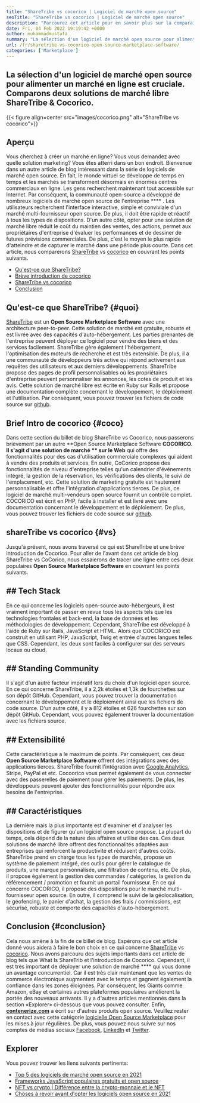 ```yaml
---
title: "ShareTribe vs cocorico | Logiciel de marché open source" 
seoTitle: "ShareTribe vs cocorico | Logiciel de marché open source" 
description: "Parcourez cet article pour en savoir plus sur la comparaison de ShareTribe vs Cocorico. Installez une solution de marché open source pour nourrir les ventes et le marché." 
date: Fri, 04 Feb 2022 19:19:42 +0000
author: muhammadmustafa
summary: "La sélection d'un logiciel de marché open source pour alimenter un marché en ligne est cruciale. Comparons deux solutions de marché libre ShareTribe & amp; Cocorico." 
url: /fr/sharetribe-vs-cocorico-open-source-marketplace-software/
categories: ['Marketplace']
---
```


## La sélection d'un logiciel de marché open source pour alimenter un marché en ligne est cruciale. Comparons deux solutions de marché libre ShareTribe & Cocorico.

{{< figure align=center src="images/cocorico.png" alt="ShareTribe vs cocorico">}}


## Aperçu
Vous cherchez à créer un marché en ligne? Vous vous demandez avec quelle solution marketing? Vous êtes atterri dans un bon endroit. Bienvenue dans un autre article de blog intéressant dans la série de logiciels de marché open source. En fait, le monde virtuel se développe de temps en temps et les marchés se transforment désormais en énormes centres commerciaux en ligne. Les gens recherchent maintenant tout accessible sur Internet. Par conséquent, la communauté open-source a développé de nombreux logiciels de marché open source de l'entreprise  **** .
Les utilisateurs recherchent l'interface interactive, simple et conviviale d'un marché multi-fournisseur open source. De plus, il doit être rapide et réactif à tous les types de dispositions. D'un autre côté, opter pour une solution de marché libre réduit le coût du maintien des ventes, des actions, permet aux propriétaires d'entreprise d'évaluer les performances et de dessiner de futures prévisions commerciales. De plus, c'est le moyen le plus rapide d'atteindre et de capturer le marché dans une période plus courte. Dans cet article, nous comparerons [ShareTribe][1] vs [cocorico][2] en couvrant les points suivants.
  * [Qu'est-ce que ShareTribe?][3]
  * [Brève introduction de cocorico][4]
  * [ShareTribe vs cocorico][5]
  * [Conclusion][6]

## Qu'est-ce que ShareTribe?   {#quoi}
[ShareTribe][1] est un **Open Source Marketplace Software**  avec une architecture peer-to-peer. Cette solution de marché est gratuite, robuste et est livrée avec des capacités d'auto-hébergement. Les parties prenantes de l'entreprise peuvent déployer ce logiciel pour vendre des biens et des services facilement. ShareTribe gère également l'hébergement, l'optimisation des moteurs de recherche et est très extensible. De plus, il a une communauté de développeurs très active qui répond activement aux requêtes des utilisateurs et aux derniers développements. ShareTribe propose des pages de profil personnalisables où les propriétaires d'entreprise peuvent personnaliser les annonces, les cotes de produit et les avis. Cette solution de marché libre est écrite en Ruby sur Rails et propose une documentation complète concernant le développement, le déploiement et l'utilisation. Par conséquent, vous pouvez trouver les fichiers de code source sur [github][7].

## Brief Intro de cocorico   {#coco}
Dans cette section du billet de blog ShareTribe vs Cocorico, nous passerons brièvement par un autre **Open Source Marketplace Software  **COCORICO. Il s'agit d'une solution de marché **  sur le Web**  qui offre des fonctionnalités pour des cas d'utilisation commerciale complexes qui aident à vendre des produits et services. En outre, CoCorico propose des fonctionnalités de niveau d'entreprise telles qu'un calendrier d'événements intégré, la gestion de la réservation, les vérifications des clients, le suivi de l'emplacement, etc. Cette solution de marketing gratuite est hautement personnalisable et offre l'intégration d'applications tierces. De plus, ce logiciel de marché multi-vendeurs open source fournit un contrôle complet. COCORICO est écrit en PHP, facile à installer et est livré avec une documentation concernant le développement et le déploiement. De plus, vous pouvez trouver les fichiers de code source sur [github][8].

## shareTribe vs cocorico   {#vs}
Jusqu'à présent, nous avons traversé ce qui est ShareTribe et une brève introduction de Cocorico. Pour aller de l'avant dans cet article de blog ShareTribe vs CoCorico, nous essaierons de tracer une ligne entre ces deux populaires **Open Source Marketplace Software**  en couvrant les points suivants.

## ## Tech Stack
En ce qui concerne les logiciels open-source auto-hébergeurs, il est vraiment important de passer en revue tous les aspects tels que les technologies frontales et back-end, la base de données et les méthodologies de développement. Cependant, ShareTribe est développé à l'aide de Ruby sur Rails, JavaScript et HTML. Alors que COCORICO est construit en utilisant PHP, JavaScript, Twig et entrée d'autres langues telles que CSS. Cependant, les deux sont faciles à configurer sur des serveurs locaux ou cloud.

## ## **Standing Community** 
Il s'agit d'un autre facteur impératif lors du choix d'un logiciel open source. En ce qui concerne ShareTribe, il a 2,2k étoiles et 1,3k de fourchettes sur son dépôt GitHub. Cependant, vous pouvez trouver la documentation concernant le développement et le déploiement ainsi que les fichiers de code source. D'un autre côté, il y a 812 étoiles et 626 fourchettes sur son dépôt GitHub. Cependant, vous pouvez également trouver la documentation avec les fichiers source.

## ## **Extensibilité** 
Cette caractéristique a le maximum de points. Par conséquent, ces deux **Open Source Marketplace Software**  offrent des intégrations avec des applications tierces. ShareTribe fournit l'intégration avec [Google Analytics][9], Stripe, PayPal et etc. Cocoorico vous permet également de vous connecter avec des passerelles de paiement pour gérer les paiements. De plus, les développeurs peuvent ajouter des fonctionnalités pour répondre aux besoins de l'entreprise.

## ## Caractéristiques
La dernière mais la plus importante est d'examiner et d'analyser les dispositions et de figurer qu'un logiciel open source propose. La plupart du temps, cela dépend de la nature des affaires et utilise des cas. Ces deux solutions de marché libre offrent des fonctionnalités adaptées aux entreprises qui renforcent la productivité et réduisent d'autres coûts. ShareTribe prend en charge tous les types de marchés, propose un système de paiement intégré, des outils pour gérer le catalogue de produits, une marque personnalisée, une filtration de contenu, etc. De plus, il propose également la gestion des commandes / catégories, la gestion du référencement / promotion et fournit un portail fournisseur.
En ce qui concerne COCORICO, il propose des dispositions pour le marché multi-fournisseur open source. En outre, il comprend le suivi de la géolocalisation, le géofencing, le panier d'achat, la gestion des frais / commissions, est sécurisé, robuste et comporte des capacités d'auto-hébergement.

## Conclusion   {#conclusion}
Cela nous amène à la fin de ce billet de blog. Espérons que cet article donné vous aidera à faire le bon choix en ce qui concerne [ShareTribe][1] vs [cocorico][2]. Nous avons parcouru des sujets importants dans cet article de blog tels que What Is ShareTrib et l'introduction de Cocorico. Cependant, il est très important de déployer une solution de marché  ****  qui vous donne un avantage concurrentiel. Car il est très clair maintenant que les ventes de commerce électronique augmentent avec le temps et gagnent également la confiance dans les zones éloignées. Par conséquent, les Giants comme Amazon, eBay et certaines autres plateformes populaires améliorent la portée des nouveaux arrivants. Il y a d'autres articles mentionnés dans la section «Explorer» ci-dessous que vous pouvez consulter.
Enfin, **[contenerize.com][10]**  a écrit sur d'autres produits open source. Veuillez rester en contact avec cette catégorie [logicielle Open Source Marketplace][11] pour les mises à jour régulières. De plus, vous pouvez nous suivre sur nos comptes de médias sociaux [Facebook][12], [LinkedIn][13] et [Twitter][14].

## Explorer
Vous pouvez trouver les liens suivants pertinents:
  * [Top 5 des logiciels de marché open source en 2021][15]
  * [Frameworks JavaScript populaires gratuits et open source][16]
  * [NFT vs crypto | Différence entre la crypto-monnaie et le NFT][17]
  * [Choses à revoir avant d'opter les logiciels open source en 2021][18]

  
[1]: https://products.containerize.com/marketplace/sharetribe/
[2]: https://products.containerize.com/marketplace/cocorico/
[3]: #what
[4]: #coco
[5]: #vs
[6]: #Conclusion
[7]: https://github.com/sharetribe/sharetribe
[8]: https://github.com/Cocolabs-SAS/cocorico
[9]: https://analytics.google.com
[10]: https://www.containerize.com/
[11]: https://products.containerize.com/marketplace/
[12]: https://web.facebook.com/containerize
[13]: https://www.linkedin.com/company/containerize/
[14]: https://twitter.com/containerize_co
[15]: https://blog.containerize.com/marketplace/top-5-open-source-marketplace-software-in-2021/
[16]: https://blog.containerize.com/software-development/free-open-source-popular-javascript-frameworks/
[17]: https://blog.containerize.com/blockchain-platforms/nft-vs-crypto-difference-between-cryptocurrency-nft/
[18]: https://blog.containerize.com/cmdb-software/things-to-review-before-opting-open-source-software-in-2021/
